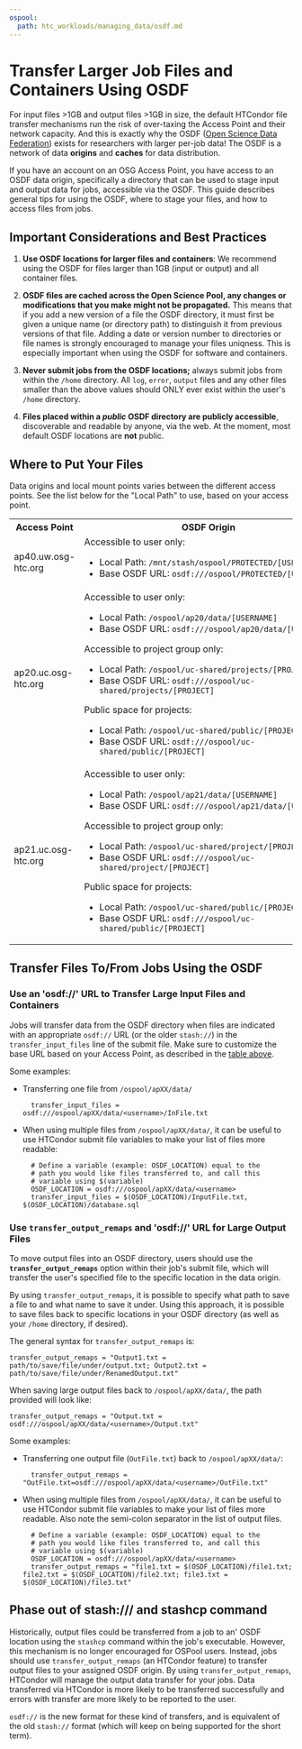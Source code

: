 ```yaml
---
ospool:
  path: htc_workloads/managing_data/osdf.md
---
```


Transfer Larger Job Files and Containers Using OSDF
===========================================

For input files >1GB and output files >1GB in size, the default HTCondor
file transfer mechanisms run the risk of over-taxing the Access Point and
their network capacity. And this is exactly why the OSDF
([Open Science Data Federation](https://osg-htc.org/services/osdf.html))
exists for researchers with larger per-job data! The OSDF is a network of 
data **origins** and **caches** for data distribution. 

If you have an account on an OSG Access Point, you have access to an OSDF data 
origin, specifically a directory that can be used to stage input and output data for 
jobs, accessible via the OSDF. This guide describes general tips for using the OSDF, 
where to stage your files, and how to access files from jobs. 

## Important Considerations and Best Practices

1. **Use OSDF locations for larger files and containers**: We recommend using 
   the OSDF for files larger than 1GB (input or output) and all container files. 

1. **OSDF files are cached across the Open Science Pool,
   any changes or modifications that you make might not be propagated.**
   This means that if you add a new version of a file the OSDF
   directory, it must first be given a unique name (or directory path) to
   distinguish it from previous versions of that file. Adding a date or
   version number to directories or file names is strongly encouraged to
   manage your files uniqness. This is especially important when using the 
   OSDF for software and containers. 

1. **Never submit jobs from the OSDF locations;** always submit jobs from 
   within the `/home` directory. All `log`, `error`, `output`
   files and any other files smaller than the above values should ONLY ever
   exist within the user's `/home` directory.
   
1. **Files placed within a *public* OSDF directory are publicly accessible**,
   discoverable and readable by anyone, via the web. At the moment, most default 
   OSDF locations are **not** public. 

## Where to Put Your Files

Data origins and local mount points varies between the different
access points. See the list below for the "Local Path" to use, based on your access point. 

<table>
<tr>
  <th>Access Point</th>
  <th>OSDF Origin</th>
</tr>
<tr>
  <td>ap40.uw.osg-htc.org</td>
  <td>Accessible to user only:
      <ul>
        <li><nobr>Local Path: <code>/mnt/stash/ospool/PROTECTED/[USERNAME]</code></nobr></li>
        <li><nobr>Base OSDF URL: <code>osdf:///ospool/PROTECTED/[USERNAME]</code></nobr></li>
      </ul>
  <td>
</tr>
<tr>
  <td>ap20.uc.osg-htc.org</td>
  <td>Accessible to user only:
      <ul>
        <li><nobr>Local Path: <code>/ospool/ap20/data/[USERNAME]</code></nobr></li>
        <li><nobr>Base OSDF URL: <code>osdf:///ospool/ap20/data/[USERNAME]</code></nobr></li>
      </ul>
      Accessible to project group only:
      <ul>
        <li><nobr>Local Path: <code>/ospool/uc-shared/projects/[PROJECT]</code></nobr></li>
        <li><nobr>Base OSDF URL: <code>osdf:///ospool/uc-shared/projects/[PROJECT]</code></nobr></li>
      </ul>
      Public space for projects:
      <ul>
        <li><nobr>Local Path: <code>/ospool/uc-shared/public/[PROJECT]</code></nobr></li>
        <li><nobr>Base OSDF URL: <code>osdf:///ospool/uc-shared/public/[PROJECT]</code></nobr></li>
      </ul>
  <td>
</tr>
<tr>
  <td>ap21.uc.osg-htc.org</td>
  <td>Accessible to user only:
      <ul>
        <li><nobr>Local Path: <code>/ospool/ap21/data/[USERNAME]</code></nobr></li>
        <li><nobr>Base OSDF URL: <code>osdf:///ospool/ap21/data/[USERNAME]</code></nobr></li>
      </ul>
      Accessible to project group only:
      <ul>
        <li><nobr>Local Path: <code>/ospool/uc-shared/project/[PROJECT]</code></nobr></li>
        <li><nobr>Base OSDF URL: <code>osdf:///ospool/uc-shared/project/[PROJECT]</code></nobr></li>
      </ul>
      Public space for projects:
      <ul>
        <li><nobr>Local Path: <code>/ospool/uc-shared/public/[PROJECT]</code></nobr></li>
        <li><nobr>Base OSDF URL: <code>osdf:///ospool/uc-shared/public/[PROJECT]</code></nobr></li>
      </ul>
  <td>
</tr>
</table>

## Transfer Files To/From Jobs Using the OSDF

### Use an 'osdf://' URL to Transfer Large Input Files and Containers

Jobs will transfer data from the OSDF directory when files are indicated
with an appropriate `osdf://` URL (or the older `stash://`) in the
`transfer_input_files` line of the submit file. Make sure to customize the 
base URL based on your Access Point, as described in the [table above](#where-to-put-your-files). 

Some examples: 

* Transferring one file from `/ospool/apXX/data/`

		transfer_input_files = osdf:///ospool/apXX/data/<username>/InFile.txt
		

* When using multiple files from `/ospool/apXX/data/`, it can be useful to use 
	HTCondor submit file variables to make your list of files more readable: 

		# Define a variable (example: OSDF_LOCATION) equal to the 
		# path you would like files transferred to, and call this 
		# variable using $(variable)
		OSDF_LOCATION = osdf:///ospool/apXX/data/<username>
		transfer_input_files = $(OSDF_LOCATION)/InputFile.txt, $(OSDF_LOCATION)/database.sql

### Use `transfer_output_remaps` and 'osdf://' URL for Large Output Files

To move output files into an OSDF directory, users should 
use the **`transfer_output_remaps`** option
within their job's submit file, which will transfer the user's
specified file to the specific location in the data origin.

By using `transfer_output_remaps`, it is possible to specify what path
to save a file to and what name to save it under. Using this approach,
it is possible to save files back to specific locations in your OSDF 
directory (as well as your `/home` directory, if desired).

The general syntax for `transfer_output_remaps` is: 

    transfer_output_remaps = "Output1.txt = path/to/save/file/under/output.txt; Output2.txt = path/to/save/file/under/RenamedOutput.txt"

When saving large output files back to `/ospool/apXX/data/`, the path provided will look like: 

    transfer_output_remaps = "Output.txt = osdf:///ospool/apXX/data/<username>/Output.txt"
    
Some examples: 
	
* Transferring one output file (`OutFile.txt`) back to `/ospool/apXX/data/`: 

		transfer_output_remaps = "OutFile.txt=osdf:///ospool/apXX/data/<username>/OutFile.txt"

* When using multiple files from `/ospool/apXX/data/`, it can be useful to use 
	HTCondor submit file variables to make your list of files more readable. Also note 
	the semi-colon separator in the list of output files. 

		# Define a variable (example: OSDF_LOCATION) equal to the 
		# path you would like files transferred to, and call this 
		# variable using $(variable)
		OSDF_LOCATION = osdf:///ospool/apXX/data/<username>
		transfer_output_remaps = "file1.txt = $(OSDF_LOCATION)/file1.txt; file2.txt = $(OSDF_LOCATION)/file2.txt; file3.txt = $(OSDF_LOCATION)/file3.txt"


## Phase out of stash:/// and stashcp command

Historically, output files could be transferred from a job to an'
OSDF location using the `stashcp` command within the job's
executable. However, this mechanism is no longer encouraged for OSPool
users. Instead, jobs should use `transfer_output_remaps` (an HTCondor
feature) to transfer output files to your assigned OSDF origin. By using
`transfer_output_remaps`, HTCondor will manage the output data transfer
for your jobs. Data transferred via HTCondor is more likely to be
transferred successfully and errors with transfer are more likely to be
reported to the user.

`osdf://` is the new format for these kind of transfers, and is 
equivalent of the old `stash://` format (which will keep on being
supported for the short term).

